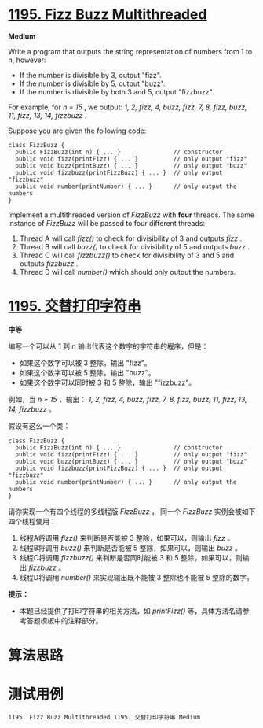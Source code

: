 # [1195. Fizz Buzz Multithreaded][enTitle]

**Medium**

Write a program that outputs the string representation of numbers from 1 to n, however:

- If the number is divisible by 3, output "fizz". 
- If the number is divisible by 5, output "buzz". 
- If the number is divisible by both 3 and 5, output "fizzbuzz".

For example, for  *n = 15* , we output:  *1, 2, fizz, 4, buzz, fizz, 7, 8, fizz, buzz, 11, fizz, 13, 14, fizzbuzz* .

Suppose you are given the following code:

```
class FizzBuzz {
  public FizzBuzz(int n) { ... }               // constructor
  public void fizz(printFizz) { ... }          // only output "fizz"
  public void buzz(printBuzz) { ... }          // only output "buzz"
  public void fizzbuzz(printFizzBuzz) { ... }  // only output "fizzbuzz"
  public void number(printNumber) { ... }      // only output the numbers
}
```

Implement a multithreaded version of  *FizzBuzz*  with **four**  threads. The same instance of  *FizzBuzz*  will be passed to four different threads:

1. Thread A will call  *fizz()*  to check for divisibility of 3 and outputs  *fizz* . 
2. Thread B will call  *buzz()*  to check for divisibility of 5 and outputs  *buzz* . 
3. Thread C will call  *fizzbuzz()*  to check for divisibility of 3 and 5 and outputs  *fizzbuzz* . 
4. Thread D will call  *number()*  which should only output the numbers.


# [1195. 交替打印字符串][cnTitle]

**中等**

编写一个可以从 1 到 n 输出代表这个数字的字符串的程序，但是：

- 如果这个数字可以被 3 整除，输出 "fizz"。 
- 如果这个数字可以被 5 整除，输出 "buzz"。 
- 如果这个数字可以同时被 3 和 5 整除，输出 "fizzbuzz"。

例如，当  *n = 15* ，输出：  *1, 2, fizz, 4, buzz, fizz, 7, 8, fizz, buzz, 11, fizz, 13, 14, fizzbuzz* 。

假设有这么一个类：

```
class FizzBuzz {
  public FizzBuzz(int n) { ... }               // constructor
  public void fizz(printFizz) { ... }          // only output "fizz"
  public void buzz(printBuzz) { ... }          // only output "buzz"
  public void fizzbuzz(printFizzBuzz) { ... }  // only output "fizzbuzz"
  public void number(printNumber) { ... }      // only output the numbers
}
```

请你实现一个有四个线程的多线程版  *FizzBuzz* ， 同一个  *FizzBuzz*  实例会被如下四个线程使用：

1. 线程A将调用  *fizz()*  来判断是否能被 3 整除，如果可以，则输出  *fizz* 。 
2. 线程B将调用  *buzz()*  来判断是否能被 5 整除，如果可以，则输出  *buzz* 。 
3. 线程C将调用  *fizzbuzz()*  来判断是否同时能被 3 和 5 整除，如果可以，则输出  *fizzbuzz* 。 
4. 线程D将调用  *number()*  来实现输出既不能被 3 整除也不能被 5 整除的数字。



**提示：** 

- 本题已经提供了打印字符串的相关方法，如  *printFizz()*  等，具体方法名请参考答题模板中的注释部分。






# 算法思路

# 测试用例
```
1195. Fizz Buzz Multithreaded 1195. 交替打印字符串 Medium
```

[enTitle]: https://leetcode.com/problems/fizz-buzz-multithreaded/
[cnTitle]: https://leetcode-cn.com/problems/fizz-buzz-multithreaded/
